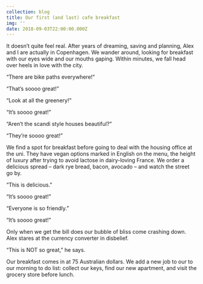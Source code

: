```yaml
---
collection: blog
title: Our first (and last) cafe breakfast
img: ''
date: 2018-09-03T22:00:00.000Z
---
```

It doesn’t quite feel real. After years of dreaming, saving and planning, Alex and I are actually in Copenhagen. We wander around, looking for breakfast with our eyes wide and our mouths gaping. Within minutes, we fall head over heels in love with the city.

“There are bike paths everywhere!”

“That’s soooo great!”

“Look at all the greenery!”

“It’s soooo great!”

“Aren’t the scandi style houses beautiful?”

“They’re soooo great!”

We find a spot for breakfast before going to deal with the housing office at the uni. They have vegan options marked in English on the menu, the height of luxury after trying to avoid lactose in dairy-loving France. We order a delicious spread – dark rye bread, bacon, avocado – and watch the street go by.

“This is delicious.”

“It’s soooo great!”

“Everyone is so friendly.”

“It’s soooo great!”

Only when we get the bill does our bubble of bliss come crashing down. Alex stares at the currency converter in disbelief.

“This is NOT so great,” he says.

Our breakfast comes in at 75 Australian dollars. We add a new job to our to our morning to do list: collect our keys, find our new apartment, and visit the grocery store before lunch.
